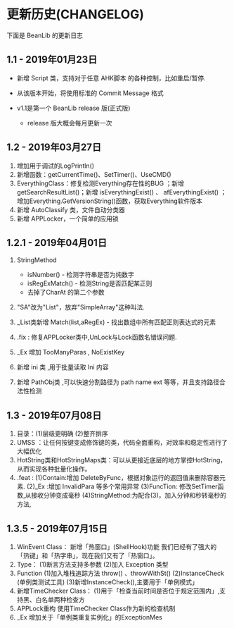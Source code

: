 # 更新历史(CHANGELOG)

下面是 BeanLib 的更新日志

## 1.1 - 2019年01月23日

- 新增 Script 类，支持对于任意 AHK脚本 的各种控制，比如重启/暂停.
- 从该版本开始，将使用标准的 Commit Message 格式

- v1.1是第一个 BeanLib  release 版(正式版)
  - release 版大概会每月更新一次

## 1.2 - 2019年03月27日

1. 增加用于调试的LogPrintln()
2. 新增函数：getCurrentTime()、SetTimer()、UseCMD()
3. EverythingClass：修复检测Everything存在性的BUG ；新增  getSearchResultList()；新增 isEverythingExist() 、 afEverythingExist() ；增加Everything.GetVersionString()函数，获取Everything软件版本
4. 新增 AutoClassify 类，文件自动分类器
5. 新增 APPLocker，一个简单的应用锁


## 1.2.1 - 2019年04月01日

1. StringMethod

    - isNumber()  - 检测字符串是否为纯数字
    - isRegExMatch() - 检测String是否匹配某正则
    - 去掉了CharAt 的第二个参数 

2. "SA"改为"List"，放弃"SimpleArray"这种叫法. 
3. _List类新增 Match(list,aRegEx) - 找出数组中所有匹配正则表达式的元素
4. .fix : 修复APPLocker类中,UnLock与Lock函数名错误问题.
5. _Ex 增加 TooManyParas , NoExistKey 
6. 新增 ini 类 ,用于批量读取 Ini 内容
7. 新增 PathObj类 ,可以快速分割路径为 path name ext 等等，并且支持路径合法性检测

## 1.3 - 2019年07月08日

1. 目录：(1)层级更明确 (2)整齐排序
2.  UMSS ：让任何按键变成修饰键的类，代码全面重构，对效率和稳定性进行了大幅优化
3. HotString类和HotStringMaps类：可以从更接近底层的地方掌控HotString，从而实现各种批量化操作。
4. .feat : 
   (1)Contain:增加 DeleteByFunc，根据对象运行的返回值来删除容器元素.
   (2)_Ex :增加 InvalidPara 等多个常用异常
   (3)FuncTion: 修改SetTimer函数,从接收分钟变成毫秒
   (4)StringMethod:为配合(3)，加入分钟和秒转毫秒的方法,

## 1.3.5 - 2019年07月15日

1. WinEvent Class：
   新增「热窗口」(ShellHook)功能
   我们已经有了强大的「热键」和「热字串」，现在我们又有了「热窗口」。
2. Type：
   (1)断言方法支持多参数 (2)加入 Exception 类型
3. Function 
   (1)加入堆栈追踪方法 throw() 、throwWithSt()
   (2)InstanceCheck (单例类测试工具) 
   (3)新增InstanceCheck(),主要用于「单例模式」
4. 新增TimeChecker Class：
   (1)用于「检查当前时间是否位于规定范围内」,支持黑、白名单两种检查方
5. APPLock重构
   使用TimeChecker Class作为新的检查机制 
6.  _Ex
   增加关于「单例类重复实例化」的ExceptionMes